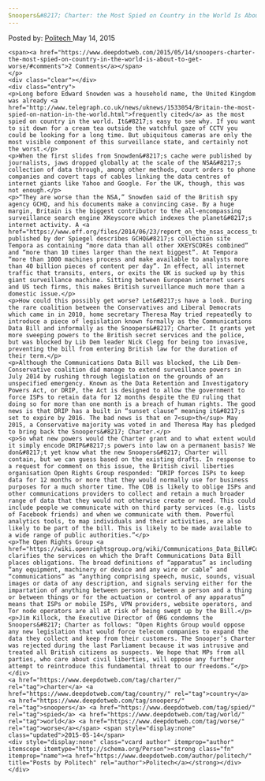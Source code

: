 ```yaml
---
Snoopers&#8217; Charter: the Most Spied on Country in the World Is About to Get Worse
---
```

<article class="post-listing post-10293 post type-post status-publish format-standard has-post-thumbnail hentry  tag-charter tag-country tag-snoopers tag-spied  tag-worse">
    <div class="post-inner">
        <span>Posted by: <a href="https://www.deepdotweb.com/author/politech/" title="">Politech </a></span>
    <span>May 14, 2015</span>
    
    <span><a href="https://www.deepdotweb.com/2015/05/14/snoopers-charter-the-most-spied-on-country-in-the-world-is-about-to-get-worse/#comments">2 Comments</a></span>
    </p>
    <div class="clear"></div>
    <div class="entry">
    <p>Long before Edward Snowden was a household name, the United Kingdom was already <a href="http://www.telegraph.co.uk/news/uknews/1533054/Britain-the-most-spied-on-nation-in-the-world.html">frequently cited</a> as the most spied on country in the world. It&#8217;s easy to see why. If you want to sit down for a cream tea outside the watchful gaze of CCTV you could be looking for a long time. But ubiquitous cameras are only the most visible component of this surveillance state, and certainly not the worst.</p>
    <p>When the first slides from Snowden&#8217;s cache were published by journalists, jaws dropped globally at the scale of the NSA&#8217;s collection of data through, among other methods, court orders to phone companies and covert taps of cables linking the data centres of internet giants like Yahoo and Google. For the UK, though, this was not enough.</p>
    <p>“They are worse than the NSA,” Snowden said of the British spy agency GCHQ, and his documents make a convincing case. By a huge margin, Britain is the biggest contributor to the all-encompassing surveillance search engine XKeyscore which indexes the planet&#8217;s internet activity. A <a href="https://www.eff.org/files/2014/06/23/report_on_the_nsas_access_to_tempora.pdf">document</a> published by der Spiegel describes GCHQ&#8217;s collection site Tempora as containing “more data than all other XKEYSCOREs combined” and “more than 10 times larger than the next biggest”. At Tempora “more than 1000 machines process and make available to analysts more than 40 billion pieces of content per day”. In effect, all internet traffic that transits, enters, or exits the UK is sucked up by this giant surveillance machine. Sitting between European internet users and US tech firms, this makes British surveillance much more than a domestic issue.</p>
    <p>How could this possibly get worse? Let&#8217;s have a look. During the rare coalition between the Conservatives and Liberal Democrats which came in in 2010, home secretary Theresa May tried repeatedly to introduce a piece of legislation known formally as the Communications Data Bill and informally as the Snoopers&#8217; Charter. It grants yet more sweeping powers to the British secret services and the police, but was blocked by Lib Dem leader Nick Clegg for being too invasive, preventing the bill from entering British law for the duration of their term.</p>
    <p>Although the Communications Data Bill was blocked, the Lib Dem-Conservative coalition did manage to extend surveillance powers in July 2014 by rushing through legislation on the grounds of an unspecified emergency. Known as the Data Retention and Investigatory Powers Act, or DRIP, the Act is designed to allow the government to force ISPs to retain data for 12 months despite the EU ruling that doing so for more than one month is a breach of human rights. The good news is that DRIP has a built in “sunset clause” meaning it&#8217;s set to expire by 2016. The bad news is that on 7<sup>th</sup> May 2015, a Conservative majority was voted in and Theresa May has pledged to bring back the Snoopers&#8217; Charter.</p>
    <p>So what new powers would the Charter grant and to what extent would it simply encode DRIP&#8217;s powers into law on a permanent basis? We don&#8217;t yet know what the new Snoopers&#8217; Charter will contain, but we can guess based on the existing drafts. In response to a request for comment on this issue, the British civil liberties organisation Open Rights Group responded: “DRIP forces ISPs to keep data for 12 months or more that they would normally use for business purposes for a much shorter time. The CDB is likely to oblige ISPs and other communications providers to collect and retain a much broader range of data that they would not otherwise create or need. This could include people we communicate with on third party services (e.g. lists of Facebook friends) and when we communicate with them. Powerful analytics tools, to map individuals and their activities, are also likely to be part of the bill. This is likely to be made available to a wide range of public authorities.”</p>
    <p>The Open Rights Group <a href="https://wiki.openrightsgroup.org/wiki/Communications_Data_Bill#Collecting_entities_covered">wiki</a> clarifies the services on which the Draft Communications Data Bill places obligations. The broad definitions of “apparatus” as including “any equipment, machinery or device and any wire or cable” and “communications” as “anything comprising speech, music, sounds, visual images or data of any description, and signals serving either for the impartation of anything between persons, between a person and a thing or between things or for the actuation or control of any apparatus” means that ISPs or mobile ISPs, VPN providers, website operators, and Tor node operators are all at risk of being swept up by the Bill.</p>
    <p>Jim Killock, the Executive Director of ORG condemns the Snoopers&#8217; Charter as follows: “Open Rights Group would oppose any new legislation that would force telecom companies to expand the data they collect and keep from their customers. The Snooper’s Charter was rejected during the last Parliament because it was intrusive and treated all British citizens as suspects. We hope that MPs from all parties, who care about civil liberties, will oppose any further attempt to reintroduce this fundamental threat to our freedoms.”</p>
    </div>
    <a href="https://www.deepdotweb.com/tag/charter/" rel="tag">charter</a> <a href="https://www.deepdotweb.com/tag/country/" rel="tag">country</a> <a href="https://www.deepdotweb.com/tag/snoopers/" rel="tag">snoopers</a> <a href="https://www.deepdotweb.com/tag/spied/" rel="tag">spied</a> <a href="https://www.deepdotweb.com/tag/world/" rel="tag">world</a> <a href="https://www.deepdotweb.com/tag/worse/" rel="tag">worse</a></span> <span style="display:none" class="updated">2015-05-14</span>
    <div style="display:none" class="vcard author" itemprop="author" itemscope itemtype="http://schema.org/Person"><strong class="fn" itemprop="name"><a href="https://www.deepdotweb.com/author/politech/" title="Posts by Politech" rel="author">Politech</a></strong></div>
    </div>
</article>

